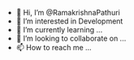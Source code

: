 - 👋 Hi, I’m @RamakrishnaPathuri
- 👀 I’m interested in Development
- 🌱 I’m currently learning ...
- 💞️ I’m looking to collaborate on ...
- 📫 How to reach me ...

<!---
RamakrishnaPathuri/RamakrishnaPathuri is a ✨ special ✨ repository because its `README.md` (this file) appears on your GitHub profile.
You can click the Preview link to take a look at your changes.
--->
